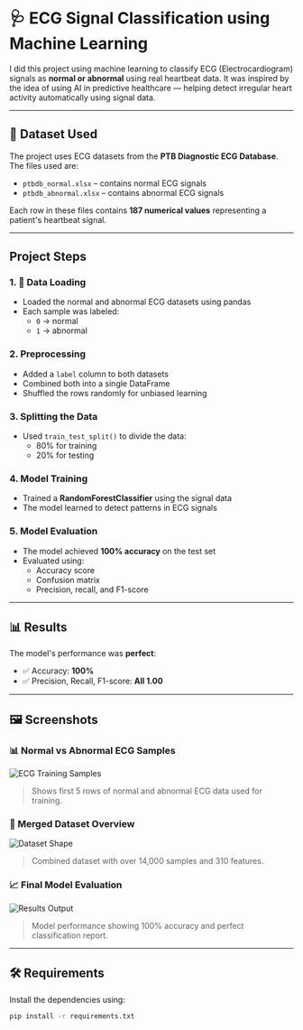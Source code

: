 # 🩺 ECG Signal Classification using Machine Learning

I did this project using machine learning to classify ECG (Electrocardiogram) signals as **normal or abnormal** using real heartbeat data. It was inspired by the idea of using AI in predictive healthcare — helping detect irregular heart activity automatically using signal data.

---

## 📂 Dataset Used

The project uses ECG datasets from the **PTB Diagnostic ECG Database**. The files used are:
- `ptbdb_normal.xlsx` – contains normal ECG signals  
- `ptbdb_abnormal.xlsx` – contains abnormal ECG signals  

Each row in these files contains **187 numerical values** representing a patient's heartbeat signal.

---

##  Project Steps

### 1. 🧾 Data Loading
- Loaded the normal and abnormal ECG datasets using pandas
- Each sample was labeled:
  - `0` → normal
  - `1` → abnormal

### 2.  Preprocessing
- Added a `label` column to both datasets
- Combined both into a single DataFrame
- Shuffled the rows randomly for unbiased learning

### 3.  Splitting the Data
- Used `train_test_split()` to divide the data:
  - 80% for training  
  - 20% for testing

### 4.  Model Training
- Trained a **RandomForestClassifier** using the signal data  
- The model learned to detect patterns in ECG signals

### 5.  Model Evaluation
- The model achieved **100% accuracy** on the test set  
- Evaluated using:
  - Accuracy score
  - Confusion matrix
  - Precision, recall, and F1-score

---
## 📊 Results

The model's performance was **perfect**:

- ✅ Accuracy: **100%**
- ✅ Precision, Recall, F1-score: **All 1.00**

---

## 🖼️ Screenshots

### 📊 Normal vs Abnormal ECG Samples
![ECG Training Samples](screenshots/data_training.png)  
> Shows first 5 rows of normal and abnormal ECG data used for training.

### 📐 Merged Dataset Overview
![Dataset Shape](screenshots/dataset_shape.png)  
> Combined dataset with over 14,000 samples and 310 features.

### 📈 Final Model Evaluation
![Results Output](screenshots/result_data.png)  
> Model performance showing 100% accuracy and perfect classification report.

---

## 🛠️ Requirements

Install the dependencies using:
```bash
pip install -r requirements.txt
